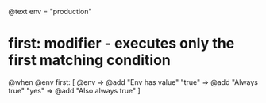 @text env = "production"

# first: modifier - executes only the first matching condition
@when @env first: [
  @env => @add "Env has value"
  "true" => @add "Always true"
  "yes" => @add "Also always true"
]